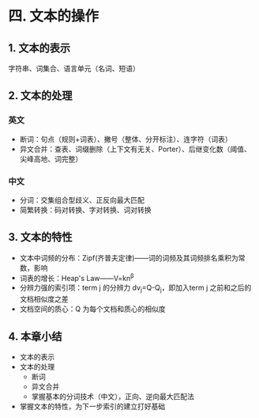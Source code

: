 # 四. 文本的操作

## 1. 文本的表示
字符串、词集合、语言单元（名词、短语）

## 2. 文本的处理

### 英文	
- 断词：句点（规则+词表）、撇号（整体、分开标注）、连字符（词表）
- 异文合并：查表、词缀删除（上下文有无关、Porter）、后继变化数（阈值、尖峰高地、词完整）

### 中文
- 分词：交集组合型歧义、正反向最大匹配
- 简繁转换：码对转换、字对转换、词对转换

## 3. 文本的特性
- 文本中词频的分布：Zipf(齐普夫定律)——词的词频及其词频排名乘积为常数，影响
- 词表的增长：Heap's Law——V=kn<sup>&beta;</sup>
- 分辨力强的索引项：term j 的分辨力 dv<sub>j</sub>=Q-Q<sub>j</sub>，即加入term j 之前和之后的文档相似度之差
- 文档空间的质心：Q 为每个文档和质心的相似度

## 4. 本章小结
- 文本的表示
- 文本的处理
	- 断词
	- 异文合并
	- 掌握基本的分词技术（中文），正向、逆向最大匹配法
- 掌握文本的特性，为下一步索引的建立打好基础
